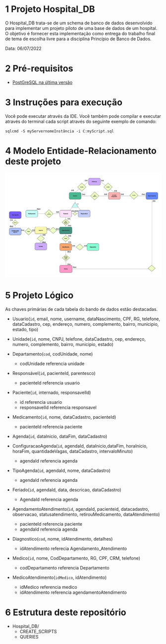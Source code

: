 # 1 Projeto Hospital_DB

O Hospital_DB trata-se de um schema de banco de dados desenvolvido para implementar um projeto piloto de uma base de dados de um hospital. O objetivo é fornecer esta implementação como entrega do trabalho final de tema de escolha livre para a disciplina Princípio de Banco de Dados.

Data: 06/07/2022

# 2 Pré-requisitos

* [PostGreSQL na última versão](https://www.postgresql.org/download/)

# 3 Instruções para execução

Você pode executar através da IDE. Você também pode compilar e executar através do terminal cada script através do seguinte exemplo de comando:

```
sqlcmd -S myServernomeInstância -i C:myScript.sql
```

# 4 Modelo Entidade-Relacionamento deste projeto

![MER](https://github.com/nataliaRabelo/Hospital_DB/blob/main/Hospital_MER.jpg)

# 5 Projeto Lógico

As chaves primárias de cada tabela do bando de dados estão destacadas.

* Usuario(`id`,  email, nome,  username, dataNascimento, CPF, RG, telefone, dataCadastro, cep, endereço, numero, complemento, bairro, municipio, estado, tipo)

* Unidade(`id`, nome, CNPJ, telefone, dataCadastro, cep, endereço, numero, complemento, bairro, municipio, estado)
 
* Departamento(`cod`, codUnidade, nome)
    * codUnidade referencia unidade 

* Responsável(`id`, pacienteId, parentesco)
    * pacienteId referencia usuario

* Paciente(`id`, internado, responsavelId)
    * id referencia usuario
    * responsavelId referencia responsavel

* Medicamento(`id`, nome, dataCadastro, pacienteId)
    * pacienteId referencia paciente

* Agenda(`id`, dataInicio, dataFim, dataCadastro)
 
* ConfiguracaoAgenda(`id`, agendaId, dataInicio,dataFim, horaInicio, horaFim, quantidadeVagas, dataCadastro, intervaloMinuto)
    * agendaId referencia agenda
 
* TipoAgenda(`id`, agendaId, nome, dataCadastro)
    * agendaId referencia agenda

* Feriado(`id`, agendaId, data, descricao, dataCadastro)
    * AgendaId referencia agenda

* AgendamentoAtendimento(`id`, agendaId, pacienteid, datacadastro, observacao, statusatendimento, retirouMedicamento, dataAtendimento)
    * pacienteId referencia paciente
    * agendaId referencia agenda
 
* Diagnostico(`cod`, nome, idAtendimento, detalhes)
    * idAtendimento referecia Agendamento_Atendimento
 
* Medico(`id`, nome, CodDepartamento, RG, CPF, CRM, telefone)
    * codDepartamento referencia Departamento

* MedicoAtendimento(`idMedico`, idAtendimento)
    * idMedico referencia medico
    * idAtendimento referencia agendamentoAtendimento

# 6 Estrutura deste repositório

* Hospital_DB/
    * CREATE_SCRIPTS
    * QUERIES